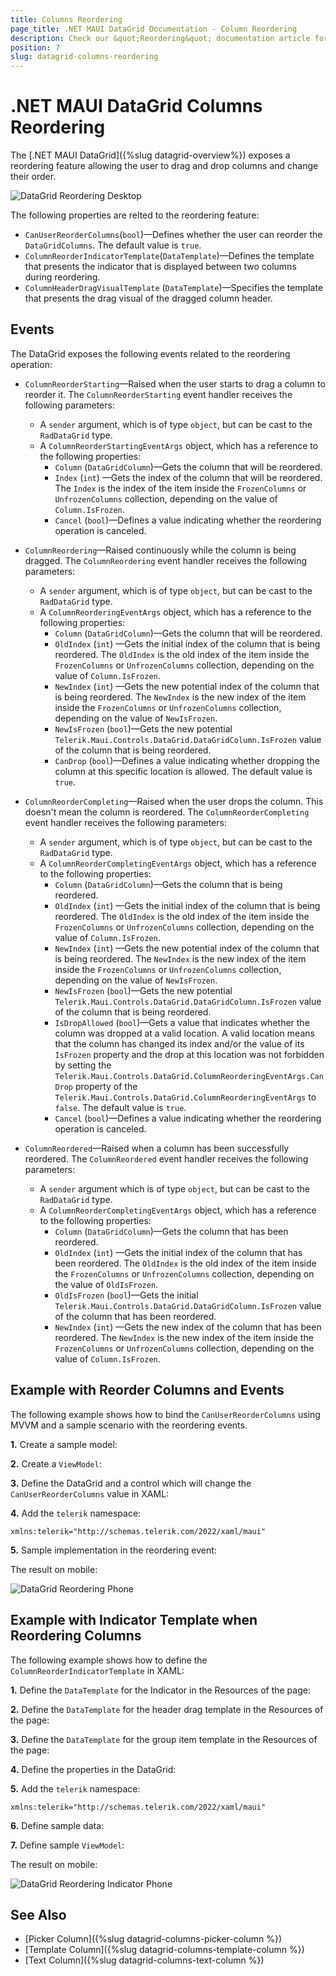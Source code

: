 ```yaml
---
title: Columns Reordering
page_title: .NET MAUI DataGrid Documentation - Column Reordering
description: Check our &quot;Reordering&quot; documentation article for Telerik DataGrid for .NET MAUI control.
position: 7
slug: datagrid-columns-reordering
---
```


# .NET MAUI DataGrid Columns Reordering

The [.NET MAUI DataGrid]({%slug datagrid-overview%}) exposes a reordering feature allowing the user to drag and drop columns and change their order.

![DataGrid Reordering Desktop](../images/datagrid-reordering-mac.gif)

The following properties are relted to the reordering feature:

* `CanUserReorderColumns`(`bool`)&mdash;Defines whether the user can reorder the `DataGridColumns`. The default value is `true`.
* `ColumnReorderIndicatorTemplate`(`DataTemplate`)&mdash;Defines the template that presents the indicator that is displayed between two columns during reordering.
* `ColumnHeaderDragVisualTemplate` (`DataTemplate`)&mdash;Specifies the template that presents the drag visual of the dragged column header.

## Events

The DataGrid exposes the following events related to the reordering operation:

* `ColumnReorderStarting`&mdash;Raised when the user starts to drag a column to reorder it. The `ColumnReorderStarting` event handler receives the following parameters:
    - A `sender` argument, which is of type `object`, but can be cast to the `RadDataGrid` type.
    - A `ColumnReorderStartingEventArgs` object, which has a reference to the following properties:
        - `Column` (`DataGridColumn`)&mdash;Gets the column that will be reordered.
        - `Index` (`int`) &mdash;Gets the index of the column that will be reordered. The `Index` is the index of the item inside the `FrozenColumns` or `UnfrozenColumns` collection, depending on the value of `Column.IsFrozen`.
        - `Cancel` (`bool`)&mdash;Defines a value indicating whether the reordering operation is canceled.

* `ColumnReordering`&mdash;Raised continuously while the column is being dragged. The `ColumnReordering` event handler receives the following parameters:
    - A `sender` argument, which is of type `object`, but can be cast to the `RadDataGrid` type.
    - A `ColumnReorderingEventArgs` object, which has a reference to the following properties:
        - `Column` (`DataGridColumn`)&mdash;Gets the column that will be reordered.
        - `OldIndex` (`int`) &mdash;Gets the initial index of the column that is being reordered. The `OldIndex` is the old index of the item inside the `FrozenColumns` or `UnfrozenColumns` collection, depending on the value of `Column.IsFrozen`.
        - `NewIndex` (`int`) &mdash;Gets the new potential index of the column that is being reordered. The `NewIndex` is the new index of the item inside the `FrozenColumns` or `UnfrozenColumns` collection, depending on the value of `NewIsFrozen`.
        - `NewIsFrozen` (`bool`)&mdash;Gets the new potential `Telerik.Maui.Controls.DataGrid.DataGridColumn.IsFrozen` value of the column that is being reordered.
        - `CanDrop` (`bool`)&mdash;Defines a value indicating whether dropping the column at this specific location is allowed. The default value is `true`.

* `ColumnReorderCompleting`&mdash;Raised when the user drops the column. This doesn't mean the column is reordered. The `ColumnReorderCompleting` event handler receives the following parameters:
    - A `sender` argument, which is of type `object`, but can be cast to the `RadDataGrid` type.
    - A `ColumnReorderCompletingEventArgs` object, which has a reference to the following properties:
        - `Column` (`DataGridColumn`)&mdash;Gets the column that is being reordered.
        - `OldIndex` (`int`) &mdash;Gets the initial index of the column that is being reordered. The `OldIndex` is the old index of the item inside the `FrozenColumns` or `UnfrozenColumns` collection, depending on the value of `Column.IsFrozen`.
        - `NewIndex` (`int`) &mdash;Gets the new potential index of the column that is being reordered. The `NewIndex` is the new index of the item inside the `FrozenColumns` or `UnfrozenColumns` collection, depending on the value of `NewIsFrozen`.
        - `NewIsFrozen` (`bool`)&mdash;Gets the new potential `Telerik.Maui.Controls.DataGrid.DataGridColumn.IsFrozen` value of the column that is being reordered.
        - `IsDropAllowed` (`bool`)&mdash;Gets a value that indicates whether the column was dropped at a valid location. A valid location means that the column has changed its index and/or the value of its `IsFrozen` property and the drop at this location was not forbidden by setting the `Telerik.Maui.Controls.DataGrid.ColumnReorderingEventArgs.CanDrop` property of the `Telerik.Maui.Controls.DataGrid.ColumnReorderingEventArgs` to `false`. The default value is `true`.
        - `Cancel` (`bool`)&mdash;Defines a value indicating whether the reordering operation is canceled.

* `ColumnReordered`&mdash;Raised when a column has been successfully reordered. The `ColumnReordered` event handler receives the following parameters:
    - A `sender` argument which is of type `object`, but can be cast to the `RadDataGrid` type.
    - A `ColumnReorderCompletingEventArgs` object, which has a reference to the following properties:
        - `Column` (`DataGridColumn`)&mdash;Gets the column that has been reordered.
        - `OldIndex` (`int`) &mdash;Gets the initial index of the column that has been reordered. The `OldIndex` is the old index of the item inside the `FrozenColumns` or `UnfrozenColumns` collection, depending on the value of `OldIsFrozen`.
        - `OldIsFrozen` (`bool`)&mdash;Gets the initial `Telerik.Maui.Controls.DataGrid.DataGridColumn.IsFrozen` value of the column that has been reordered.
        - `NewIndex` (`int`) &mdash;Gets the new index of the column that has been reordered. The `NewIndex` is the new index of the item inside the `FrozenColumns` or `UnfrozenColumns` collection, depending on the value of `Column.IsFrozen`. 

## Example with Reorder Columns and Events

The following example shows how to bind the `CanUserReorderColumns` using MVVM and a sample scenario with the reordering events.

**1.** Create a sample model:

<snippet id='datagrid-persondetails' />

**2.** Create a `ViewModel`:

<snippet id='datagrid-reordering-viewmodel' />

**3.** Define the DataGrid and a control which will change the `CanUserReorderColumns` value in XAML:

<snippet id='datagrid-reordering-example'/>

**4.** Add the `telerik` namespace:

```XAML
xmlns:telerik="http://schemas.telerik.com/2022/xaml/maui"
```

**5.** Sample implementation in the reordering event:

<snippet id='datagrid-column-reordering-events'/>

The result on mobile:

![DataGrid Reordering Phone](../images/datagrid-reordering-winui.gif)

## Example with Indicator Template when Reordering Columns

The following example shows how to define the `ColumnReorderIndicatorTemplate` in XAML:

**1.** Define the `DataTemplate` for the Indicator in the Resources of the page:

<snippet id='datagrid-reorder-indicator-template'/>

**2.** Define the `DataTemplate` for the header drag template in the Resources of the page:

<snippet id='datagrid-header-drag-template'/>

**3.** Define the `DataTemplate` for the group item template in the Resources of the page:

<snippet id='datagrid-grouping-panel-item-template'/>

**4.** Define the properties in the DataGrid:

<snippet id='datagrid-drag-templates'/>

**5.** Add the `telerik` namespace:

```XAML
xmlns:telerik="http://schemas.telerik.com/2022/xaml/maui"
```

**6.** Define sample data:

<snippet id='datagrid-persondetails' />

**7.** Define sample `ViewModel`:

<snippet id='datagrid-reordering-viewmodel' />

The result on mobile:

![DataGrid Reordering Indicator Phone](../images/datagrid-reordering-indicator.gif)

## See Also

- [Picker Column]({%slug datagrid-columns-picker-column %})
- [Template Column]({%slug datagrid-columns-template-column %})
- [Text Column]({%slug datagrid-columns-text-column %})